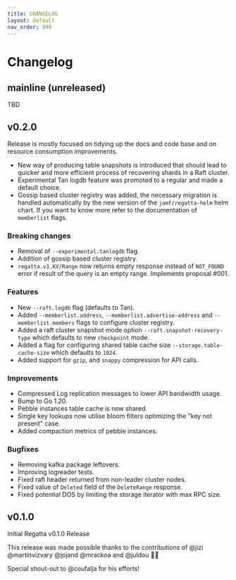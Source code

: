 ```yaml
---
title: CHANGELOG
layout: default
nav_order: 999
---
```


# Changelog

## mainline (unreleased)
TBD

## v0.2.0
Release is mostly focused on tidying up the docs and code base and on resource consumption improvements.
- New way of producing table snapshots is introduced that should lead to quicker and more efficient process of recovering shards in a Raft cluster.
- Experimental Tan logdb feature was promoted to a regular and made a default choice.
- Gossip based cluster registry was added, the necessary migration is handled automatically by the new version of the `jamf/regatta-helm` helm chart. If you want to know more refer to the documentation of `memberlist` flags.

### Breaking changes
* Removal of `--experimental.tanlogdb` flag.
* Addition of gossip based cluster registry.
* `regatta.v1.KV/Range` now returns empty response instead of `NOT_FOUND` error if result of the query is an empty range. Implements proposal #001.

### Features
* New `--raft.logdb` flag (defaults to Tan).
* Added `--memberlist.address`, `--memberlist.advertise-address` and  `--memberlist.members` flags to configure cluster registry.
* Added a raft cluster snapshot mode option `--raft.snapshot-recovery-type` which defaults to new `checkpoint` mode.
* Added a flag for configuring shared table cache size `--storage.table-cache-size` which defaults to `1024`.
* Added support for `gzip`, and `snappy` compression for API calls.

### Improvements
* Compressed Log replication messages to lower API bandwidth usage.
* Bump to Go 1.20.
* Pebble instances table cache is now shared.
* Single key lookups now utilise bloom filters optimizing the "key not present" case.
* Added compaction metrics of pebble instances.

### Bugfixes
* Removing kafka package leftovers.
* Improving logreader tests.
* Fixed raft header returned from non-leader cluster nodes.
* Fixed value of `Deleted` field of the `DeleteRange` response.
* Fixed potential DOS by limiting the storage iterator with max RPC size.

## v0.1.0

Initial Regatta v0.1.0 Release

This release was made possible thanks to the contributions of @jizi @martinvizvary @jojand @mrackoa and @juldou :rocket::tada:

Special shout-out to @coufalja for his efforts!
